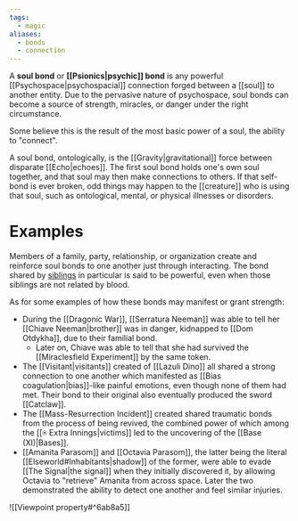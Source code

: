 ```yaml
---
tags:
  - magic
aliases:
  - bonds
  - connection
---
```


A **soul bond** or **[[Psionics|psychic]] bond** is any powerful [[Psychospace|psychospacial]] connection forged between a [[soul]] to another entity. Due to the pervasive nature of psychospace, soul bonds can become a source of strength, miracles, or danger under the right circumstance. 

Some believe this is the result of the most basic power of a soul, the ability to "connect". 

A soul bond, ontologically, is the [[Gravity|gravitational]] force between disparate [[Echo|echoes]]. The first soul bond holds one's own soul together, and that soul may then make connections to others. If that self-bond is ever broken, odd things may happen to the [[creature]] who is using that soul, such as ontological, mental, or physical illnesses or disorders.

# Examples
Members of a family, party, relationship, or organization create and reinforce soul bonds to one another just through interacting. The bond shared by [siblings](https://en.wikipedia.org/wiki/Sibling) in particular is said to be powerful, even when those siblings are not related by blood.

As for some examples of how these bonds may manifest or grant strength:
- During the [[Dragonic War]], [[Serratura Neeman]] was able to tell her [[Chiave Neeman|brother]] was in danger, kidnapped to [[Dom Otdykha]], due to their familial bond. 
    - Later on, Chiave was able to tell that she had survived the [[Miraclesfield Experiment]] by the same token.
- The [[Visitant|visitants]] created of [[Lazuli Dino]] all shared a strong connection to one another which manifested as [[Bias coagulation|bias]]-like painful emotions, even though none of them had met. Their bond to their original also eventually produced the sword [[Catclaw]].
- The [[Mass-Resurrection Incident]] created shared traumatic bonds from the process of being revived, the combined power of which among the [[⍟ Extra Innings|victims]] led to the uncovering of the [[Base (XI)|Bases]].
- [[Amanita Parasom]] and [[Octavia Parasom]], the latter being the literal [[Elseworld#Inhabitants|shadow]] of the former, were able to evade [[The Signal|the signal]] when they initially discovered it, by allowing Octavia to "retrieve" Amanita from across space. Later the two demonstrated the ability to detect one another and feel similar injuries.


![[Viewpoint property#^6ab8a5]]
